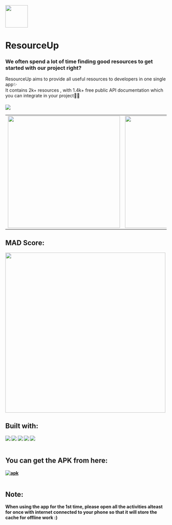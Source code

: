 <img src="https://user-images.githubusercontent.com/91387531/152638905-3f5efe71-dc8f-44c4-888b-ec82e763972e.png" width="70" height="70"><br>
# ResourceUp

### We often spend a lot of time finding good resources to get started with our project right?
 ResourceUp aims to provide all useful resources to developers in one single app✨<br> It contains 2k+ resources , with 1.4k+ free public API documentation which you can integrate in your project🙌🏻 <h4>
</p>
<p>
<table>
  <tr>
    <td> <img src="https://user-images.githubusercontent.com/91387531/152637090-f3bce8d9-3a76-4ed5-b58b-e25a72bb2278.jpeg" widhth="350" height="350">
    <td> <img src="https://user-images.githubusercontent.com/91387531/152636902-36c199d1-2fab-4e13-a8be-173954e0a754.jpeg" widhth="350" height="350">
    <td><img src="https://user-images.githubusercontent.com/91387531/152636907-e60fe577-f9c1-48c9-bb1f-7f550ab2b536.jpeg" widhth="350" height="350">
    <td> <img src="https://user-images.githubusercontent.com/91387531/152636905-7ed6a2ec-6b94-4e6d-955c-0f2120647df7.jpeg" widhth="350" height="350">
  </tr>
 </p>
 
 <img src="https://img.shields.io/badge/Contributors-2%20-orange"><br>


  <table>
    <tr>
<h2>MAD Score:</h2>
<img src="https://user-images.githubusercontent.com/91387531/152099112-fe768d7f-0f2f-464b-a782-b77fbcc28f8a.png" widht="500" height="500">
      </tr>

 ## Built with:
![](https://img.shields.io/badge/Code-Android-informational?style=flat&logo=Android&color=CC0000)
![](https://img.shields.io/badge/Code-Kotlin-informational?style=flat&logo=kotlin&color=764ABC)
![](https://img.shields.io/badge/Ide-Android_Studio-informational?style=flat&logo=AndroidStudio&color=F24E1E)
![](https://img.shields.io/badge/-Coroutines-blue)
![]( https://img.shields.io/badge/-Retrofit-green)
    <br><br>
    
## You can get the APK from here: 
<a href="https://drive.google.com/drive/folders/1jnTzv4K5mbtoz604VSy0jh5T4g5UEgnk" > <img src="https://img.shields.io/badge/apk-ResourceUp-red" alt="apk"> </a><br><br>
    
## Note:
When using the app for the 1st time, please open all the activities alteast for once with internet connected to your phone so that it will store the
cache for offline work :)

